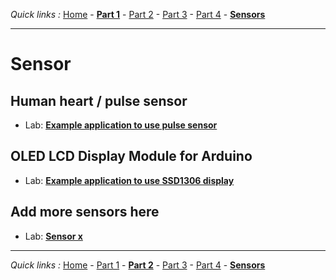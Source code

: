 *Quick links :*
[Home](/README.md) - [**Part 1**](../part1/README.md) - [Part 2](../part2/README.md) - [Part 3](../part3/README.md) - [Part 4](../part4/README.md) - [**Sensors**](../sensors/README.md)
***

# Sensor

## Human heart / pulse sensor

- Lab: [**Example application to use pulse sensor**](PULSE+RGB.md)

## OLED LCD Display Module for Arduino

- Lab: [**Example application to use SSD1306 display**](SSD1306_Display.md)

## Add more sensors here

- Lab: [**Sensor x**](SENSORx.md)

***
*Quick links :*
[Home](/README.md) - [Part 1](../part1/README.md) - [**Part 2**](../part2/README.md) - [Part 3](../part3/README.md) - [Part 4](../part4/README.md) - [**Sensors**](../sensors/README.md)